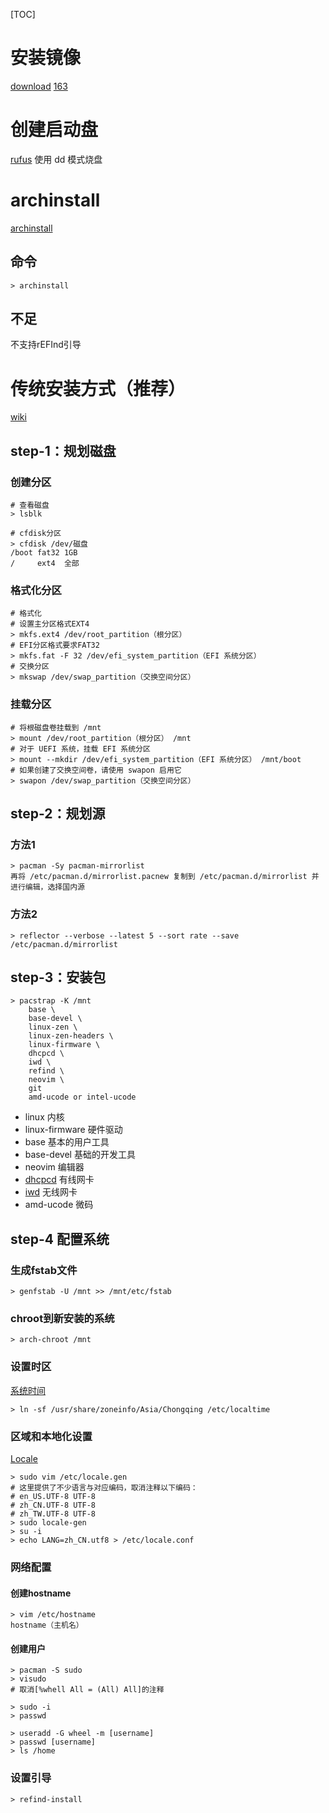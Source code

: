 [TOC]

# 安装镜像
[download](https://archlinux.org/download/)
[163](https://mirrors.163.com/archlinux/iso/)

# 创建启动盘
[rufus](https://rufus.ie/zh/)
使用 dd 模式烧盘

# archinstall
[archinstall](https://wiki.archlinuxcn.org/wiki/Archinstall?rdfrom=https%3A%2F%2Fwiki.archlinux.org%2Findex.php%3Ftitle%3DArchinstall_%28%25E7%25AE%2580%25E4%25BD%2593%25E4%25B8%25AD%25E6%2596%2587%29%26redirect%3Dno)

## 命令
```
> archinstall
```

## 不足
不支持rEFInd引导

# 传统安装方式（推荐）
[wiki](https://wiki.archlinuxcn.org/wiki/%E5%AE%89%E8%A3%85%E6%8C%87%E5%8D%97)

## step-1：规划磁盘
### 创建分区
```shell
# 查看磁盘
> lsblk

# cfdisk分区
> cfdisk /dev/磁盘
/boot fat32 1GB
/     ext4  全部
```
### 格式化分区
```shell
# 格式化
# 设置主分区格式EXT4  
> mkfs.ext4 /dev/root_partition（根分区）
# EFI分区格式要求FAT32  
> mkfs.fat -F 32 /dev/efi_system_partition（EFI 系统分区）
# 交换分区
> mkswap /dev/swap_partition（交换空间分区）
```
### 挂载分区
```shell
# 将根磁盘卷挂载到 /mnt
> mount /dev/root_partition（根分区） /mnt
# 对于 UEFI 系统，挂载 EFI 系统分区
> mount --mkdir /dev/efi_system_partition（EFI 系统分区） /mnt/boot
# 如果创建了交换空间卷，请使用 swapon 启用它
> swapon /dev/swap_partition（交换空间分区）
```

## step-2：规划源
### 方法1
```shell
> pacman -Sy pacman-mirrorlist
再将 /etc/pacman.d/mirrorlist.pacnew 复制到 /etc/pacman.d/mirrorlist 并进行编辑，选择国内源
```
### 方法2
```shell
> reflector --verbose --latest 5 --sort rate --save /etc/pacman.d/mirrorlist
```

## step-3：安装包
```shell
> pacstrap -K /mnt 
    base \
    base-devel \
    linux-zen \
    linux-zen-headers \
    linux-firmware \
    dhcpcd \
    iwd \
    refind \
    neovim \
    git
    amd-ucode or intel-ucode
```
+ linux 内核
+ linux-firmware 硬件驱动
+ base 基本的用户工具
+ base-devel 基础的开发工具
+ neovim 编辑器
+ [dhcpcd](../packages/网络/dhcpcd.md) 有线网卡
+ [iwd](../packages/网络/iwd.md) 无线网卡
+ amd-ucode 微码

## step-4 配置系统
### 生成fstab文件
```
> genfstab -U /mnt >> /mnt/etc/fstab
```

### chroot到新安装的系统
```
> arch-chroot /mnt
```

### 设置时区
[系统时间](https://wiki.archlinuxcn.org/wiki/%E7%B3%BB%E7%BB%9F%E6%97%B6%E9%97%B4)
```
> ln -sf /usr/share/zoneinfo/Asia/Chongqing /etc/localtime
```

### 区域和本地化设置
[Locale](https://wiki.archlinuxcn.org/wiki/Locale)
```
> sudo vim /etc/locale.gen
# 这里提供了不少语言与对应编码，取消注释以下编码：
# en_US.UTF-8 UTF-8
# zh_CN.UTF-8 UTF-8
# zh_TW.UTF-8 UTF-8
> sudo locale-gen
> su -i
> echo LANG=zh_CN.utf8 > /etc/locale.conf
```

### 网络配置
#### 创建hostname
```
> vim /etc/hostname
hostname（主机名）
```

#### 创建用户
``` shell
> pacman -S sudo
> visudo
# 取消[%whell All = (All) All]的注释

> sudo -i
> passwd

> useradd -G wheel -m [username]
> passwd [username]
> ls /home
```

### 设置引导
```
> refind-install
```